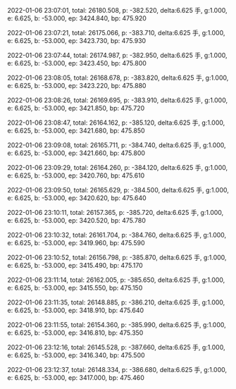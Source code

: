 2022-01-06 23:07:01, total: 26180.508, p: -382.520, delta:6.625 手, g:1.000, e: 6.625, b: -53.000, ep: 3424.840, bp: 475.920

2022-01-06 23:07:21, total: 26175.066, p: -383.710, delta:6.625 手, g:1.000, e: 6.625, b: -53.000, ep: 3423.730, bp: 475.930

2022-01-06 23:07:44, total: 26174.987, p: -382.950, delta:6.625 手, g:1.000, e: 6.625, b: -53.000, ep: 3423.450, bp: 475.800

2022-01-06 23:08:05, total: 26168.678, p: -383.820, delta:6.625 手, g:1.000, e: 6.625, b: -53.000, ep: 3423.220, bp: 475.880

2022-01-06 23:08:26, total: 26169.695, p: -383.910, delta:6.625 手, g:1.000, e: 6.625, b: -53.000, ep: 3421.850, bp: 475.720

2022-01-06 23:08:47, total: 26164.162, p: -385.120, delta:6.625 手, g:1.000, e: 6.625, b: -53.000, ep: 3421.680, bp: 475.850

2022-01-06 23:09:08, total: 26165.711, p: -384.740, delta:6.625 手, g:1.000, e: 6.625, b: -53.000, ep: 3421.660, bp: 475.800

2022-01-06 23:09:29, total: 26164.260, p: -384.120, delta:6.625 手, g:1.000, e: 6.625, b: -53.000, ep: 3420.760, bp: 475.610

2022-01-06 23:09:50, total: 26165.629, p: -384.500, delta:6.625 手, g:1.000, e: 6.625, b: -53.000, ep: 3420.620, bp: 475.640

2022-01-06 23:10:11, total: 26157.365, p: -385.720, delta:6.625 手, g:1.000, e: 6.625, b: -53.000, ep: 3420.520, bp: 475.780

2022-01-06 23:10:32, total: 26161.704, p: -384.760, delta:6.625 手, g:1.000, e: 6.625, b: -53.000, ep: 3419.960, bp: 475.590

2022-01-06 23:10:52, total: 26156.798, p: -385.870, delta:6.625 手, g:1.000, e: 6.625, b: -53.000, ep: 3415.490, bp: 475.170

2022-01-06 23:11:14, total: 26162.005, p: -385.650, delta:6.625 手, g:1.000, e: 6.625, b: -53.000, ep: 3415.550, bp: 475.150

2022-01-06 23:11:35, total: 26148.885, p: -386.210, delta:6.625 手, g:1.000, e: 6.625, b: -53.000, ep: 3418.910, bp: 475.640

2022-01-06 23:11:55, total: 26154.360, p: -385.990, delta:6.625 手, g:1.000, e: 6.625, b: -53.000, ep: 3416.810, bp: 475.350

2022-01-06 23:12:16, total: 26145.528, p: -387.660, delta:6.625 手, g:1.000, e: 6.625, b: -53.000, ep: 3416.340, bp: 475.500

2022-01-06 23:12:37, total: 26148.334, p: -386.680, delta:6.625 手, g:1.000, e: 6.625, b: -53.000, ep: 3417.000, bp: 475.460